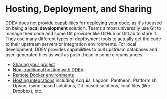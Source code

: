 # Hosting, Deployment, and Sharing

DDEV does not provide capabilities for deploying your code, as it's focused on being a **local development** solution. Teams almost universally use Git to manage their code and some Git provider like GitHub or GitLab to store it. They use many different types of deployment tools to actually get the code to their upstream servers or integration environments. For local development, DDEV provides capabilities to pull upstream databases and user-generated files as well as push those in some circumstances.

* [Sharing your project](sharing.md)
* [Non-traditional hosting with DDEV](hosting.md)
* [Remote Docker environments](remote-docker.md)
* [Hosting integrations](../providers/index.md) including Acquia, Lagoon, Pantheon, Platform.sh, Upsun, rsync-based solutions, Git-based solutions, local files (like Dropbox), etc.

